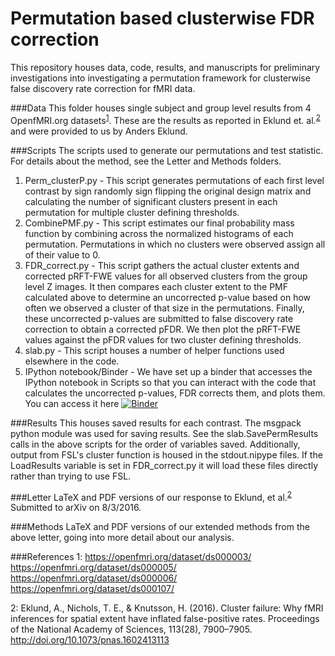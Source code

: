 Permutation based clusterwise FDR correction
===================

This repository houses data, code, results, and manuscripts for preliminary investigations into investigating a permutation framework for clusterwise false discovery rate correction for fMRI data. 

###Data
This folder houses single subject and group level results from 4 OpenfMRI.org datasets<sup>[1](#1)</sup>. These are the results as reported in Eklund et. al.<sup>[2](#2)</sup> and were provided to us by Anders Eklund.

###Scripts
The scripts used to generate our permutations and test statistic. For details about the method, see the Letter and Methods folders.

 1. Perm_clusterP.py - This script generates permutations of each first level contrast by sign randomly sign flipping the original design matrix and calculating the number of significant clusters present in each permutation for multiple cluster defining thresholds.
 2. CombinePMF.py - This script estimates our final probability mass function by combining across the normalized histograms of each permutation. Permutations in which no clusters were observed assign all of their value to 0.
 3. FDR_correct.py - This script gathers the actual cluster extents and corrected pRFT-FWE values for all observed clusters from the group level Z images. It then compares each cluster extent to the PMF calculated above to determine an uncorrected p-value based on how often we observed a cluster of that size in the permutations. Finally, these uncorrected p-values are submitted to false discovery rate correction to obtain a corrected pFDR. We then plot the pRFT-FWE values against the pFDR values for two cluster defining thresholds.
 4. slab.py - This script houses a number of helper functions used elsewhere in the code.
 5. IPython notebook/Binder - We have set up a binder that accesses the IPython notebook in Scripts so that you can interact with the code that calculates the uncorrected p-values, FDR corrects them, and plots them. You can access it here [![Binder](http://mybinder.org/badge.svg)](http://mybinder.org:/repo/mangstad/fdr_permutations/notebooks/Scripts/FDR_correct.ipynb)

###Results
This houses saved results for each contrast. The msgpack python module was used for saving results. See the slab.SavePermResults calls in the above scripts for the order of variables saved. Additionally, output from FSL's cluster function is housed in the stdout.nipype files. If the LoadResults variable is set in FDR_correct.py it will load these files directly rather than trying to use FSL.

###Letter
LaTeX and PDF versions of our response to Eklund, et al.<sup>[2](#2)</sup> Submitted to arXiv on 8/3/2016.

###Methods
LaTeX and PDF versions of our extended methods from the above letter, going into more detail about our analysis.

###References
<a name="1">1</a>: https://openfmri.org/dataset/ds000003/<br/>
https://openfmri.org/dataset/ds000005/<br/>
https://openfmri.org/dataset/ds000006/<br/>
https://openfmri.org/dataset/ds000107/<br/>

<a name="2">2</a>: Eklund, A., Nichols, T. E., & Knutsson, H. (2016). Cluster failure: Why fMRI inferences for spatial extent have inflated false-positive rates. Proceedings of the National Academy of Sciences, 113(28), 7900–7905. http://doi.org/10.1073/pnas.1602413113

